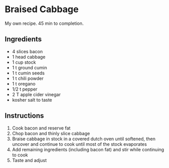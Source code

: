 # Braised Cabbage

My own recipe. 45 min to completion.

## Ingredients

* 4 slices bacon
* 1 head cabbage
* 1 cup stock
* 1 t ground cumin
* 1 t cumin seeds
* 1 t chili powder
* 1 t oregano
* 1/2 t pepper
* 2 T apple cider vinegar
* kosher salt to taste

## Instructions

1. Cook bacon and reserve fat
2. Chop bacon and thinly slice cabbage
3. Braise cabbage in stock in a covered dutch oven until softened, then uncover and continue to cook until most of the stock evaporates
4. Add remaining ingredients (including bacon fat) and stir while continuing to cook
5. Taste and adjust
